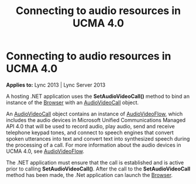 ﻿---
title: Connecting to audio resources in UCMA 4.0
TOCTitle: Connecting to audio resources in UCMA 4.0
ms:assetid: 8da6dc06-69b0-4e7c-b42e-1011cad4223f
ms:mtpsurl: https://msdn.microsoft.com/en-us/library/Dn466126(v=office.15)
ms:contentKeyID: 57103419
ms.date: 07/25/2014
mtps_version: v=office.15
---

# Connecting to audio resources in UCMA 4.0


**Applies to:** Lync 2013 | Lync Server 2013

A hosting .NET application uses the **SetAudioVideoCall()** method to bind an instance of the [Browser](https://msdn.microsoft.com/en-us/library/gg452712\(v=office.15\)) with an [AudioVideoCall](https://msdn.microsoft.com/en-us/library/hh383901\(v=office.15\)) object.

An [AudioVideoCall](https://msdn.microsoft.com/en-us/library/hh383901\(v=office.15\)) object contains an instance of [AudioVideoFlow](https://msdn.microsoft.com/en-us/library/hh383533\(v=office.15\)), which includes the audio devices in Microsoft Unified Communications Managed API 4.0 that will be used to record audio, play audio, send and receive telephone keypad tones, and connect to speech engines that convert spoken utterances into text and convert text into synthesized speech during the processing of a call. For more information about the audio devices in UCMA 4.0, see [AudioVideoFlow](https://msdn.microsoft.com/en-us/library/hh383533\(v=office.15\)).

The .NET application must ensure that the call is established and is active prior to calling **SetAudioVideoCall()**. After the call to the **SetAudioVideoCall** method has been made, the .Net application can launch the [Browser](https://msdn.microsoft.com/en-us/library/gg452712\(v=office.15\)).

